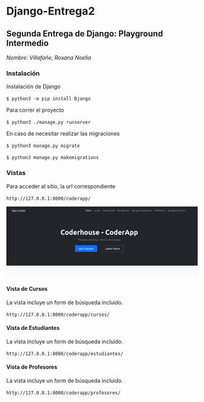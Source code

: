 # Django-Entrega2


## Segunda Entrega de Django: Playground Intermedio

*Nombre: Villafañe, Roxana Noelia*

### Instalación

Instalación de Django

`$ python3 -m pip install Django`

Para correr el proyecto 

`$ python3 ./manage.py runserver`

En caso de necesitar realizar las migraciones

`$ python3 manage.py migrate`

`$ python3 manage.py makemigrations`


### Vistas

Para acceder al sitio, la url correspondiente 


`http://127.0.0.1:8000/coderapp/`


![inicio](inicio.png)




#### Vista de Cursos

La vista incluye un form de búsqueda incluido. 

`http://127.0.0.1:8000/coderapp/cursos/`



#### Vista de Estudiantes

La vista incluye un form de búsqueda incluido. 

`http://127.0.0.1:8000/coderapp/estudiantes/`



#### Vista de Profesores

La vista incluye un form de búsqueda incluido. 

`http://127.0.0.1:8000/coderapp/profesores/`



